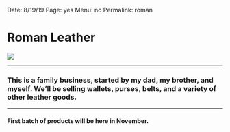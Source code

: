 Date: 8/19/19
Page: yes
Menu: no
Permalink: roman

# Roman Leather

![][image-1]

---- 

### This is a family business, started by my dad, my brother, and myself. We’ll be selling wallets, purses, belts, and a variety of other leather goods.

---- 

#### First batch of products will be here in November.

[image-1]:	https://i.imgur.com/cnUiccD.png
